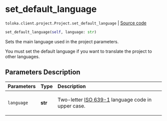 # set_default_language
`toloka.client.project.Project.set_default_language` | [Source code](https://github.com/Toloka/toloka-kit/blob/v1.2.3/src/client/project/__init__.py#L198)

```python
set_default_language(self, language: str)
```

Sets the main language used in the project parameters.


You must set the default language if you want to translate the project to other languages.

## Parameters Description

| Parameters | Type | Description |
| :----------| :----| :-----------|
`language`|**str**|<p>Two-letter [ISO 639-1](https://en.wikipedia.org/wiki/List_of_ISO_639-1_codes) language code in upper case.</p>
